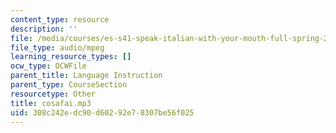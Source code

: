 ```yaml
---
content_type: resource
description: ''
file: /media/courses/es-s41-speak-italian-with-your-mouth-full-spring-2012/308c242edc90d60292e78307be56f025_cosafai.mp3
file_type: audio/mpeg
learning_resource_types: []
ocw_type: OCWFile
parent_title: Language Instruction
parent_type: CourseSection
resourcetype: Other
title: cosafai.mp3
uid: 308c242e-dc90-d602-92e7-8307be56f025
---
```

